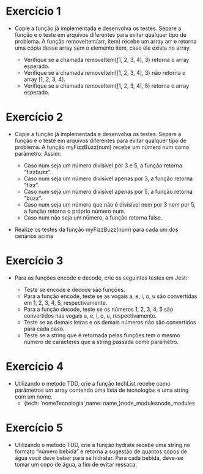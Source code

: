 # Exercício 1
- Copie a função já implementada e desenvolva os testes. Separe a função e o teste em arquivos diferentes para evitar qualquer tipo de problema. A função removeItem(arr, item) recebe um array arr e retorna uma cópia desse array sem o elemento item, caso ele exista no array.

    * Verifique se a chamada removeItem([1, 2, 3, 4], 3) retorna o array esperado.
    * Verifique se a chamada removeItem([1, 2, 3, 4], 3) não retorna o array [1, 2, 3, 4].
    * Verifique se a chamada removeItem([1, 2, 3, 4], 5) retorna o array esperado.


# Exercício 2
- Copie a função já implementada e desenvolva os testes. Separe a função e o teste em arquivos diferentes para evitar qualquer tipo de problema. A função myFizzBuzz(num) recebe um número num como parâmetro. Assim:

    * Caso num seja um número divisível por 3 e 5, a função retorna "fizzbuzz".
    * Caso num seja um número divisível apenas por 3, a função retorna "fizz".
    * Caso num seja um número divisível apenas por 5, a função retorna "buzz".
    * Caso num seja um número que não é divisível nem por 3 nem por 5, a função retorna o próprio número num.
    * Caso num não seja um número, a função retorna false.
- Realize os testes da função myFizzBuzz(num) para cada um dos cenários acima

# Exercício 3
- Para as funções encode e decode, crie os seguintes testes em Jest:

    * Teste se encode e decode são funções.
    * Para a função encode, teste se as vogais a, e, i, o, u são convertidas em 1, 2, 3, 4, 5, respectivamente.
    * Para a função decode, teste se os números 1, 2, 3, 4, 5 são convertidos nas vogais a, e, i, o, u, respectivamente.
    * Teste se as demais letras e os demais números não são convertidos para cada caso.
    * Teste se a string que é retornada pelas funções tem o mesmo número de caracteres que a string passada como parâmetro.

# Exercício 4
- Utilizando o metodo TDD, crie a função techList recebe como parâmetros um array contendo uma lista de tecnologias e uma string com um nome. 
    * {tech: 'nomeTecnologia',name: name,}node_modulesnode_modules

# Exercício 5
- Utilizando o metodo TDD, crie a função hydrate recebe uma string no formato “número bebida” e retorna a sugestão de quantos copos de água você deve beber para se hidratar. Para cada bebida, deve-se tomar um copo de água, a fim de evitar ressaca. 